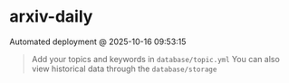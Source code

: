 # arxiv-daily
 Automated deployment @ 2025-10-16 09:53:15
> Add your topics and keywords in `database/topic.yml` 
> You can also view historical data through the `database/storage` 
